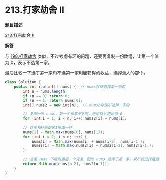 # 213.打家劫舍 II

**题目描述**

[213.打家劫舍 II](https://leetcode-cn.com/problems/house-robber-ii/submissions/)

**解答**

与 [198.打家劫舍](198.打家劫舍.md) 类似，不过考虑有环的问题，还要再复制一份数组，让第一个值为 0，表示不选第一家。

最后比较一下选了第一家和不选第一家时能获得的收益，选择最大的那个。

```java
class Solution {
    public int rob(int[] nums) {  // nums存储选择第一家的
        int n = nums.length;
        if (n == 0) return 0;
        if (n == 1) return nums[0];
        int[] nums2 = new int[n];  // nums2存储不选第一家的

        // 复制一份 nums，第一个元素不复制，使用默认初始值 0
        for (int i = 1; i < n; i++) nums2[i] = nums[i];

        // 这里和打家劫舍1里面一样
        nums[1] = Math.max(nums[0], nums[1]);
        for (int i = 2; i < n; i++) {
            nums[i] = Math.max(nums[i] + nums[i-2], nums[i-1]);
            nums2[i] = Math.max(nums2[i] + nums2[i-2], nums2[i-1]);
        }

        // 这里 nums 不能取最后一个元素，因为 nums 选择了第一家，就不能选择最后一家了
        return Math.max(nums[n-2], nums2[n-1]);
    }
}
```
